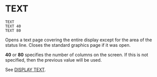 # TEXT

`TEXT`  
`TEXT 40`  
`TEXT 80`  

Opens a text page covering the entire display except for the area of the status line. Closes the standard graphics page if it was open.

**40** or **80** specifies the number of columns on the screen. If this is not specified, then the previous value will be used.

See [DISPLAY TEXT](man_cs-display.md).
